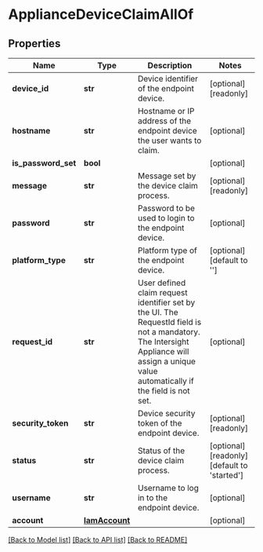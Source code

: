 # ApplianceDeviceClaimAllOf

## Properties
Name | Type | Description | Notes
------------ | ------------- | ------------- | -------------
**device_id** | **str** | Device identifier of the endpoint device.   | [optional] [readonly] 
**hostname** | **str** | Hostname or IP address of the endpoint device the user wants to claim.   | [optional] 
**is_password_set** | **bool** |  | [optional] 
**message** | **str** | Message set by the device claim process.   | [optional] [readonly] 
**password** | **str** | Password to be used to login to the endpoint device.   | [optional] 
**platform_type** | **str** | Platform type of the endpoint device.   | [optional] [default to '']
**request_id** | **str** | User defined claim request identifier set by the UI. The RequestId field is not a mandatory. The Intersight Appliance will assign a unique value automatically if the field is not set.   | [optional] 
**security_token** | **str** | Device security token of the endpoint device.   | [optional] [readonly] 
**status** | **str** | Status of the device claim process.   | [optional] [readonly] [default to 'started']
**username** | **str** | Username to log in to the endpoint device.    | [optional] 
**account** | [**IamAccount**](.md) |  | [optional] 

[[Back to Model list]](../README.md#documentation-for-models) [[Back to API list]](../README.md#documentation-for-api-endpoints) [[Back to README]](../README.md)


